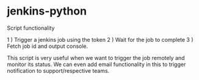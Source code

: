 # jenkins-python

Script functionality

1 ) Trigger a jenkins job using the token
2 ) Wait for the job to complete
3 ) Fetch job id and output console.


This script is very useful when we want to trigger the job remotely and monitor its status. We can even add email functionality in this to trigger notification to support/respective teams.

